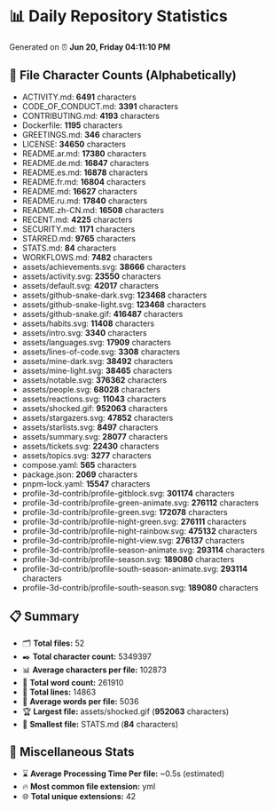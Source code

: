 # 📊 Daily Repository Statistics
Generated on ⏰ **Jun 20, Friday 04:11:10 PM**

## 📂 File Character Counts (Alphabetically)
- ACTIVITY.md: **6491** characters
- CODE_OF_CONDUCT.md: **3391** characters
- CONTRIBUTING.md: **4193** characters
- Dockerfile: **1195** characters
- GREETINGS.md: **346** characters
- LICENSE: **34650** characters
- README.ar.md: **17380** characters
- README.de.md: **16847** characters
- README.es.md: **16878** characters
- README.fr.md: **16804** characters
- README.md: **16627** characters
- README.ru.md: **17840** characters
- README.zh-CN.md: **16508** characters
- RECENT.md: **4225** characters
- SECURITY.md: **1171** characters
- STARRED.md: **9765** characters
- STATS.md: **84** characters
- WORKFLOWS.md: **7482** characters
- assets/achievements.svg: **38666** characters
- assets/activity.svg: **23550** characters
- assets/default.svg: **42017** characters
- assets/github-snake-dark.svg: **123468** characters
- assets/github-snake-light.svg: **123468** characters
- assets/github-snake.gif: **416487** characters
- assets/habits.svg: **11408** characters
- assets/intro.svg: **3340** characters
- assets/languages.svg: **17909** characters
- assets/lines-of-code.svg: **3308** characters
- assets/mine-dark.svg: **38492** characters
- assets/mine-light.svg: **38465** characters
- assets/notable.svg: **376362** characters
- assets/people.svg: **68028** characters
- assets/reactions.svg: **11043** characters
- assets/shocked.gif: **952063** characters
- assets/stargazers.svg: **47852** characters
- assets/starlists.svg: **8497** characters
- assets/summary.svg: **28077** characters
- assets/tickets.svg: **22430** characters
- assets/topics.svg: **3277** characters
- compose.yaml: **565** characters
- package.json: **2069** characters
- pnpm-lock.yaml: **15547** characters
- profile-3d-contrib/profile-gitblock.svg: **301174** characters
- profile-3d-contrib/profile-green-animate.svg: **276112** characters
- profile-3d-contrib/profile-green.svg: **172078** characters
- profile-3d-contrib/profile-night-green.svg: **276111** characters
- profile-3d-contrib/profile-night-rainbow.svg: **475132** characters
- profile-3d-contrib/profile-night-view.svg: **276137** characters
- profile-3d-contrib/profile-season-animate.svg: **293114** characters
- profile-3d-contrib/profile-season.svg: **189080** characters
- profile-3d-contrib/profile-south-season-animate.svg: **293114** characters
- profile-3d-contrib/profile-south-season.svg: **189080** characters

## 📋 Summary
- 🗂️ **Total files:** 52
- ✒️ **Total character count:** 5349397
- 📊 **Average characters per file:** 102873
- 📝 **Total word count:** 261910
- 🧾 **Total lines:** 14863
- 📐 **Average words per file:** 5036
- 🏆 **Largest file:** assets/shocked.gif (**952063** characters)
- 🥉 **Smallest file:** STATS.md (**84** characters)

## 🌟 Miscellaneous Stats
- ⌛ **Average Processing Time Per file:** ~0.5s (estimated)
- 🔥 **Most common file extension:** yml
- 🌐 **Total unique extensions:** 42

